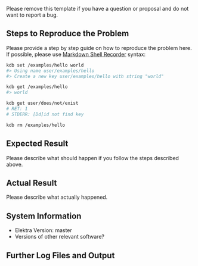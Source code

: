 Please remove this template if you have
a question or proposal and do not want
to report a bug.

## Steps to Reproduce the Problem

Please provide a step by step guide on how to reproduce the problem here. If possible, please use
[Markdown Shell Recorder](https://master.libelektra.org/tests/shell/shell_recorder/tutorial_wrapper)
syntax:

```sh
kdb set /examples/hello world
#> Using name user/examples/hello
#> Create a new key user/examples/hello with string "world"

kdb get /examples/hello
#> world

kdb get user/does/not/exist
# RET: 1
# STDERR: [Dd]id not find key

kdb rm /examples/hello
```

## Expected Result

Please describe what should happen if you follow the steps described above.

## Actual Result

Please describe what actually happened.

## System Information

- Elektra Version: master
- Versions of other relevant software?

## Further Log Files and Output
